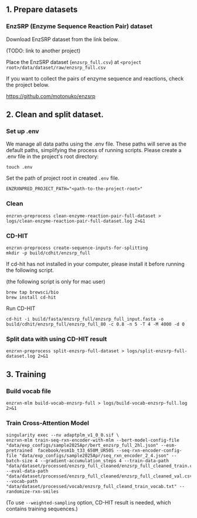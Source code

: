 ## 1. Prepare datasets

### EnzSRP (Enzyme Sequence Reaction Pair) dataset

Download EnzSRP dataset from the link below.

(TODO: link to another project)

Place the EnzSRP dataset (`enzsrp_full.csv`) at `<project root>/data/dataset/raw/enzsrp_full.csv`

If you want to collect the pairs of enzyme sequence and reactions, check the project below.

https://github.com/motonuko/enzsrp

## 2. Clean and split dataset.

### Set up .env

We manage all data paths using the .env file. 
These paths will serve as the default paths, simplifying the process of running scripts.
Please create a .env file in the project's root directory:

```shell
touch .env
```

Set the path of project root in created `.env` file.

```shell
ENZRXNPRED_PROJECT_PATH="<path-to-the-project-root>"
```

### Clean

```shell
enzrxn-preprocess clean-enzyme-reaction-pair-full-dataset > logs/clean-enzyme-reaction-pair-full-dataset.log 2>&1
```

### CD-HIT

```shell
enzrxn-preprocess create-sequence-inputs-for-splitting
mkdir -p build/cdhit/enzsrp_full
```

If cd-hit has not installed in your computer, please install it before running the following script.


(the following script is only for mac user)

```shell
brew tap brewsci/bio
brew install cd-hit
```

Run CD-HIT 

```shell
cd-hit -i build/fasta/enzsrp_full/enzsrp_full_input.fasta -o build/cdhit/enzsrp_full/enzsrp_full_80 -c 0.8 -n 5 -T 4 -M 4000 -d 0
```

### Split data with using CD-HIT result

```shell
enzrxn-preprocess split-enzsrp-full-dataset > logs/split-enzsrp-full-dataset.log 2>&1
```

## 3. Training

### Build vocab file

```shell
enzrxn-mlm build-vocab-enzsrp-full > logs/build-vocab-enzsrp-full.log 2>&1
```


### Train Cross-Attention Model

```shell
singularity exec --nv adaptplm_v1_0_0.sif \
enzrxn-mlm train-seq-rxn-encoder-with-mlm --bert-model-config-file "data/exp_configs/sample2025Apr/bert_enzsrp_full_2hl.json" --esm-pretrained  facebook/esm1b_t33_650M_UR50S --seq-rxn-encoder-config-file "data/exp_configs/sample2025Apr/seq_rxn_encoder_2_4.json" --batch-size 4 --gradient-accumulation_steps 4 --train-data-path "data/dataset/processed/enzsrp_full_cleaned/enzsrp_full_cleaned_train.csv" --eval-data-path "data/dataset/processed/enzsrp_full_cleaned/enzsrp_full_cleaned_val.csv" --vocab-path "data/dataset/processed/vocab/enzsrp_full_cleand_train_vocab.txt" --randomize-rxn-smiles
```

(To use `--weighted-sampling` option, CD-HIT result is needed, which contains training sequences.)
